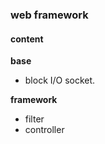 ### web framework

#### content

__base__

- block I/O socket.

__framework__

- filter
- controller
